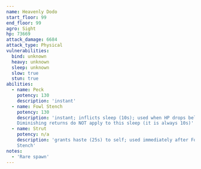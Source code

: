 ```yaml
---
name: Heavenly Dodo
start_floor: 99
end_floor: 99
agro: Sight
hp: 73669
attack_damage: 6684
attack_type: Physical
vulnerabilities:
  bind: unknown
  heavy: unknown
  sleep: unknown
  slow: true
  stun: true
abilities:
  - name: Peck
    potency: 130
    description: 'instant'
  - name: Fowl Stench
    potency: 130
    description: 'instant; inflicts sleep (10s); used when HP drops below 60%.
    Diminishing returns do NOT apply to this sleep (it is always 10s)'
  - name: Strut
    potency: n/a
    description: 'grants haste (25s) to self; used immediately after Fowl
    Stench'
notes:
  - 'Rare spawn'
---
```

